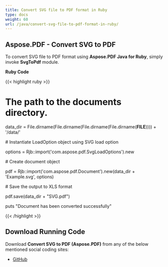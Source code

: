 ```yaml
---
title: Convert SVG file to PDF format in Ruby
type: docs
weight: 60
url: /java/convert-svg-file-to-pdf-format-in-ruby/
---
```


## **Aspose.PDF - Convert SVG to PDF**
To convert SVG file to PDF format using **Aspose.PDF Java for Ruby**, simply invoke **SvgToPdf** module.

**Ruby Code**

{{< highlight ruby >}}

 # The path to the documents directory.

data_dir = File.dirname(File.dirname(File.dirname(File.dirname(__FILE__)))) + '/data/'

\# Instantiate LoadOption object using SVG load option

options = Rjb::import('com.aspose.pdf.SvgLoadOptions').new



\# Create document object

pdf = Rjb::import('com.aspose.pdf.Document').new(data_dir + 'Example.svg', options)

\# Save the output to XLS format

pdf.save(data_dir + "SVG.pdf")

puts "Document has been converted successfully"


{{< /highlight >}}
## **Download Running Code**
Download **Convert SVG to PDF (Aspose.PDF)** from any of the below mentioned social coding sites:

- [GitHub](https://github.com/aspose-pdf/Aspose.PDF-for-Java/tree/master/Plugins/Aspose_Pdf_Java_for_Ruby/lib/asposepdfjava/Converter/svgtopdf.rb)
